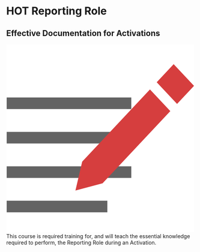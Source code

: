# HOT Reporting Role

## Effective Documentation for Activations

![](../.gitbook/assets/reporting.png) This course is required training for, and will teach the essential knowledge required to perform, the Reporting Role during an Activation.

